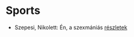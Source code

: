 # Sports

- Szepesi, Nikolett: Én, a szexmániás [részletek](_details/Szepesi%2C%20Nikolett.md#id_661)